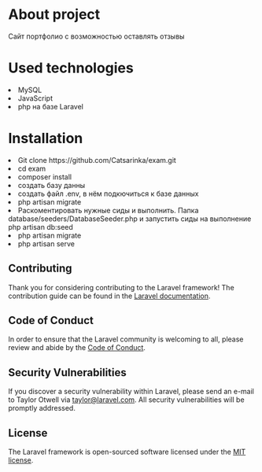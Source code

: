 <h1>About project</h1>

<p>Сайт портфолио с возможностью оставлять отзывы</p>

<h1>Used technologies</h1>
<li>MySQL</li>
<li>JavaScript</li>
<li>php  на базе Laravel</li>

<h1>Installation</h1>

<li>Git clone https://github.com/Catsarinka/exam.git</li>
<li>cd exam</li>
<li>composer install</li>
<li>создать базу данны</li>
<li>создать файл .env, в нём подкючиться к базе данных</li>
<li>php artisan migrate</li>
<li>Раскоментировать нужные сиды и выполнить. Папка database/seeders/DatabaseSeeder.php и запустить сиды на выполнение php artisan db:seed</li>
<li>php artisan migrate</li>
<li>php artisan serve</li>

## Contributing

Thank you for considering contributing to the Laravel framework! The contribution guide can be found in the [Laravel documentation](https://laravel.com/docs/contributions).

## Code of Conduct

In order to ensure that the Laravel community is welcoming to all, please review and abide by the [Code of Conduct](https://laravel.com/docs/contributions#code-of-conduct).

## Security Vulnerabilities

If you discover a security vulnerability within Laravel, please send an e-mail to Taylor Otwell via [taylor@laravel.com](mailto:taylor@laravel.com). All security vulnerabilities will be promptly addressed.

## License

The Laravel framework is open-sourced software licensed under the [MIT license](https://opensource.org/licenses/MIT).
